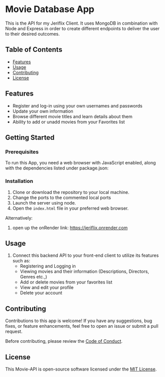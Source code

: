 # Movie Database App

This is the API for my Jeriflix Client. It uses MongoDB in combination with Node and Express in order to create different endpoints to deliver the user to their desired outcomes.

## Table of Contents

- [Features](#features)
- [Usage](#usage)
- [Contributing](#contributing)
- [License](#license)


## Features

- Register and log-in using your own usernames and passwords
- Update your own information
- Browse different movie titles and learn details about them
- Ability to add or unadd movies from your Favorites list

## Getting Started

### Prerequisites

To run this App, you need a web browser with JavaScript enabled, along with the dependencies listed under package.json: 

### Installation

1. Clone or download the repository to your local machine.
2. Change the ports to the commented local ports
3. Launch the server using node.
4. Open the `index.html` file in your preferred web browser.

Alternatively:
1. open up the onRender link: https://jeriflix.onrender.com

## Usage

1. Connect this backend API to your front-end client to utilize its features such as:
    - Registering and Logging in
    - Viewing movies and their information (Descriptions, Directors, Genres etc.,)
    - Add or delete movies from your favorites list
    - View and edit your profile
    - Delete your account

## Contributing

Contributions to this app is welcome! If you have any suggestions, bug fixes, or feature enhancements, feel free to open an issue or submit a pull request.

Before contributing, please review the [Code of Conduct](CODE_OF_CONDUCT.md).

## License

This Movie-API is open-source software licensed under the [MIT License](LICENSE).
